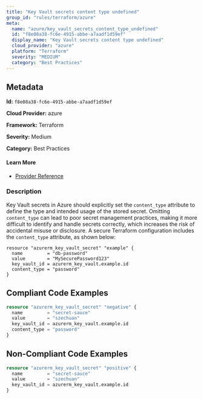 ```yaml
---
title: "Key Vault secrets content type undefined"
group_id: "rules/terraform/azure"
meta:
  name: "azure/key_vault_secrets_content_type_undefined"
  id: "f8e08a38-fc6e-4915-abbe-a7aadf1d59ef"
  display_name: "Key Vault secrets content type undefined"
  cloud_provider: "azure"
  platform: "Terraform"
  severity: "MEDIUM"
  category: "Best Practices"
---
```

## Metadata

**Id:** `f8e08a38-fc6e-4915-abbe-a7aadf1d59ef`

**Cloud Provider:** azure

**Framework:** Terraform

**Severity:** Medium

**Category:** Best Practices

#### Learn More

 - [Provider Reference](https://registry.terraform.io/providers/hashicorp/azurerm/latest/docs/resources/key_vault_secret#content_type)

### Description

 Key Vault secrets in Azure should explicitly set the `content_type` attribute to define the type and intended usage of the stored secret. Omitting `content_type` can lead to poor secret management practices, making it more difficult to identify and handle secrets correctly, which increases the risk of accidental misuse or disclosure. A secure Terraform configuration includes the `content_type` attribute, as shown below:

```
resource "azurerm_key_vault_secret" "example" {
  name         = "db-password"
  value        = "MySecurePassword123"
  key_vault_id = azurerm_key_vault.example.id
  content_type = "password"
}
```


## Compliant Code Examples
```terraform
resource "azurerm_key_vault_secret" "negative" {
  name         = "secret-sauce"
  value        = "szechuan"
  key_vault_id = azurerm_key_vault.example.id
  content_type = "password"
}

```
## Non-Compliant Code Examples
```terraform
resource "azurerm_key_vault_secret" "positive" {
  name         = "secret-sauce"
  value        = "szechuan"
  key_vault_id = azurerm_key_vault.example.id
}

```